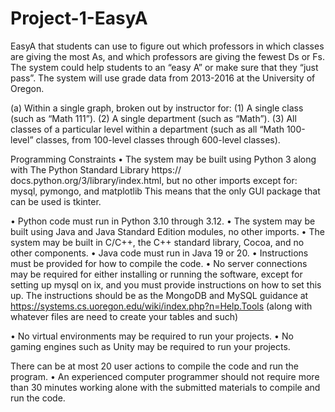 # Project-1-EasyA


EasyA that students can use to figure out which professors in which classes are giving the most As, and which professors are giving the fewest Ds or Fs.
The system could help students to an “easy A” or make sure that they “just pass”. The system will use grade data from 2013-2016 at the University of Oregon.

(a) Within a single graph, broken out by instructor for:
(1) A single class (such as “Math 111”).
(2) A single department (such as “Math”).
(3) All classes of a particular level within a department (such as all “Math 100-level” classes,
from 100-level classes through 600-level classes).

Programming Constraints
• The system may be built using Python 3 along with The Python Standard Library https://
docs.python.org/3/library/index.html, but no other imports except for:
mysql, pymongo, and matplotlib
This means that the only GUI package that can be used is tkinter.

• Python code must run in Python 3.10 through 3.12.
• The system may be built using Java and Java Standard Edition modules, no other imports.
• The system may be built in C/C++, the C++ standard library, Cocoa, and no other components.
• Java code must run in Java 19 or 20.
• Instructions must be provided for how to compile the code.
• No server connections may be required for either installing or running the software, except for
setting up mysql on ix, and you must provide instructions on how to set this up. The
instructions should be as the MongoDB and MySQL guidance at
https://systems.cs.uoregon.edu/wiki/index.php?n=Help.Tools
(along with whatever files are need to create your tables and such)

• No virtual environments may be required to run your projects.
• No gaming engines such as Unity may be required to run your projects.

There can be at most 20 user actions to compile the code and run the program.
• An experienced computer programmer should not require more than 30 minutes working alone
with the submitted materials to compile and run the code.
